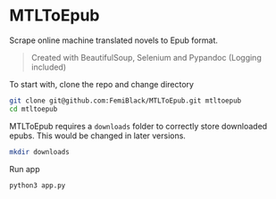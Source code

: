 # MTLToEpub
Scrape online machine translated novels to Epub format.

>Created with BeautifulSoup, Selenium and Pypandoc (Logging included)

To start with, clone the repo and change directory
```bash
git clone git@github.com:FemiBlack/MTLToEpub.git mtltoepub
cd mtltoepub
```
MTLToEpub requires a `downloads` folder to correctly store downloaded epubs. This would be changed in later versions.

```bash
mkdir downloads
```

Run app
```bash
python3 app.py
```